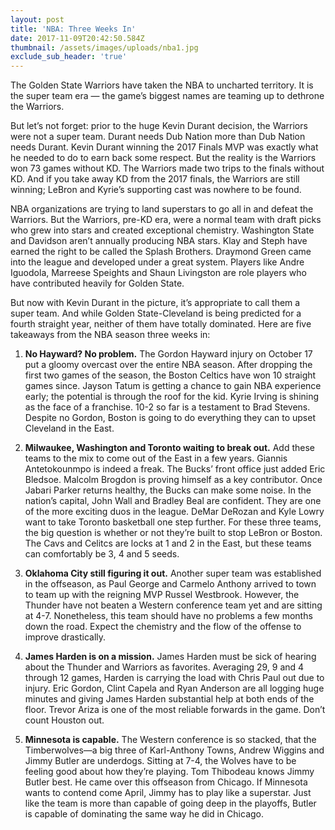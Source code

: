 ```yaml
---
layout: post
title: 'NBA: Three Weeks In'
date: 2017-11-09T20:42:50.584Z
thumbnail: /assets/images/uploads/nba1.jpg
exclude_sub_header: 'true'
---
```

The Golden State Warriors have taken the NBA to uncharted territory. It is the super team era — the game’s biggest names are teaming up to dethrone the Warriors.

But let’s not forget: prior to the huge Kevin Durant decision, the Warriors were not a super team. Durant needs Dub Nation more than Dub Nation needs Durant. Kevin Durant winning the 2017 Finals MVP was exactly what he needed to do to earn back some respect. But the reality is the Warriors won 73 games without KD. The Warriors made two trips to the finals without KD. And if you take away KD from the 2017 finals, the Warriors are still winning; LeBron and Kyrie’s supporting cast was nowhere to be found.

NBA organizations are trying to land superstars to go all in and defeat the Warriors. But the Warriors, pre-KD era, were a normal team with draft picks who grew into stars and created exceptional chemistry. Washington State and Davidson aren’t annually producing NBA stars. Klay and Steph have earned the right to be called the Splash Brothers. Draymond Green came into the league and developed under a great system. Players like Andre Iguodola, Marreese Speights and Shaun Livingston are role players who have contributed heavily for Golden State. 

But now with Kevin Durant in the picture, it’s appropriate to call them a super team. And while Golden State-Cleveland is being predicted for a fourth straight year, neither of them have totally dominated. Here are five takeaways from the NBA season three weeks in: 

1) **No Hayward? No problem.** The Gordon Hayward injury on October 17 put a gloomy overcast over the entire NBA season. After dropping the first two games of the season, the Boston Celtics have won 10 straight games since. Jayson Tatum is getting a chance to gain NBA experience early; the potential is through the roof for the kid. Kyrie Irving is shining as the face of a franchise. 10-2 so far is a testament to Brad Stevens. Despite no Gordon, Boston is going to do everything they can to upset Cleveland in the East. 

2) **Milwaukee, Washington and Toronto waiting to break out.** Add these teams to the mix to come out of the East in a few years. Giannis Antetokounmpo is indeed a freak. The Bucks’ front office just added Eric Bledsoe. Malcolm Brogdon is proving himself as a key contributor. Once Jabari Parker returns healthy, the Bucks can make some noise. In the nation’s capital, John Wall and Bradley Beal are confident. They are one of the more exciting duos in the league. DeMar DeRozan and Kyle Lowry want to take Toronto basketball one step further. For these three teams, the big question is whether or not they’re built to stop LeBron or Boston. The Cavs and Celitcs are locks at 1 and 2 in the East, but these teams can comfortably be 3, 4 and 5 seeds. 

3) **Oklahoma City still figuring it out.** Another super team was established in the offseason, as Paul George and Carmelo Anthony arrived to town to team up with the reigning MVP Russel Westbrook. However, the Thunder have not beaten a Western conference team yet and are sitting at 4-7. Nonetheless, this team should have no problems a few months down the road. Expect the chemistry and the flow of the offense to improve drastically. 

4) **James Harden is on a mission.** James Harden must be sick of hearing about the Thunder and Warriors as favorites. Averaging 29, 9 and 4 through 12 games, Harden is carrying the load with Chris Paul out due to injury. Eric Gordon, Clint Capela and Ryan Anderson are all logging huge minutes and giving James Harden substantial help at both ends of the floor. Trevor Ariza is one of the most reliable forwards in the game. Don’t count Houston out. 

5) **Minnesota is capable.** The Western conference is so stacked, that the Timberwolves—a big three of Karl-Anthony Towns, Andrew Wiggins and Jimmy Butler are underdogs. Sitting at 7-4, the Wolves have to be feeling good about how they’re playing. Tom Thibodeau knows Jimmy Butler best. He came over this offseason from Chicago. If Minnesota wants to contend come April, Jimmy has to play like a superstar. Just like the team is more than capable of going deep in the playoffs, Butler is capable of dominating the same way he did in Chicago. 
